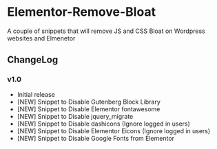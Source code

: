 # Elementor-Remove-Bloat
A couple of snippets that will remove JS and CSS Bloat on Wordpress websites and Elmenetor

## ChangeLog
### v1.0
- Initial release
- [NEW] Snippet to Disable Gutenberg Block Library
- [NEW] Snippet to Disable Elementor fontawesome
- [NEW] Snippet to Disable jquery_migrate
- [NEW] Snippet to Disable dashicons (Ignore logged in users)
- [NEW] Snippet to Disable Elementor Eicons (Ignore logged in users)
- [NEW] Snippet to Disable Google Fonts from Elementor
